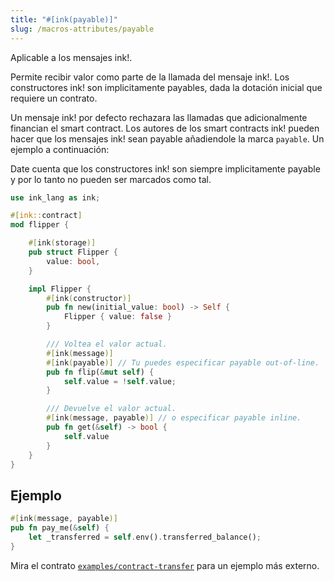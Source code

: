 ```yaml
---
title: "#[ink(payable)]"
slug: /macros-attributes/payable
---
```


Aplicable a los mensajes ink!.

Permite recibir valor como parte de la llamada del mensaje ink!.
Los constructores ink! son implicitamente payables, dada la dotación inicial que requiere un contrato.

Un mensaje ink! por defecto rechazara las llamadas que adicionalmente financian el smart contract.
Los autores de los smart contracts ink! pueden hacer que los mensajes ink! sean payable 
añadiendole la marca `payable`. Un ejemplo a continuación: 


Date cuenta que los constructores ink! son siempre implicitamente payable y por lo tanto no pueden
ser marcados como tal.


```rust
use ink_lang as ink;

#[ink::contract]
mod flipper {

    #[ink(storage)]
    pub struct Flipper {
        value: bool,
    }

    impl Flipper {
        #[ink(constructor)]
        pub fn new(initial_value: bool) -> Self {
            Flipper { value: false }
        }

        /// Voltea el valor actual.
        #[ink(message)]
        #[ink(payable)] // Tu puedes especificar payable out-of-line.
        pub fn flip(&mut self) {
            self.value = !self.value;
        }

        /// Devuelve el valor actual.
        #[ink(message, payable)] // o especificar payable inline.
        pub fn get(&self) -> bool {
            self.value
        }
    }
}
```

## Ejemplo

```rust
#[ink(message, payable)]
pub fn pay_me(&self) {
    let _transferred = self.env().transferred_balance();
}
```

Mira el contrato [`examples/contract-transfer`](https://github.com/paritytech/ink/blob/master/examples/contract-transfer/lib.rs) para un ejemplo más externo.
